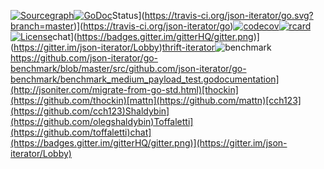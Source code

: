 [![Sourcegraph](https://sourcegraph.com/github.com/json-iterator/go/-/badge.svg)](https://sourcegraph.com/github.com/json-iterator/go?badge)[![GoDoc](http://img.shields.io/badge/go-documentation-blue.svg?style=flat-square)](http://godoc.org/github.com/json-iterator/go)Status](https://travis-ci.org/json-iterator/go.svg?branch=master)](https://travis-ci.org/json-iterator/go)[![codecov](https://codecov.io/gh/json-iterator/go/branch/master/graph/badge.svg)](https://codecov.io/gh/json-iterator/go)[![rcard](https://goreportcard.com/badge/github.com/json-iterator/go)](https://goreportcard.com/report/github.com/json-iterator/go)[![License](http://img.shields.io/badge/license-mit-blue.svg?style=flat-square)](https://raw.githubusercontent.com/json-iterator/go/master/LICENSE)chat](https://badges.gitter.im/gitterHQ/gitter.png)](https://gitter.im/json-iterator/Lobby)[thrift-iterator](https://github.com/thrift-iterator/go)![benchmark](http://jsoniter.com/benchmarks/go-benchmark.png)https://github.com/json-iterator/go-benchmark/blob/master/src/github.com/json-iterator/go-benchmark/benchmark_medium_payload_test.godocumentation](http://jsoniter.com/migrate-from-go-std.html)[thockin](https://github.com/thockin)[mattn](https://github.com/mattn)[cch123](https://github.com/cch123)Shaldybin](https://github.com/olegshaldybin)Toffaletti](https://github.com/toffaletti)chat](https://badges.gitter.im/gitterHQ/gitter.png)](https://gitter.im/json-iterator/Lobby)
